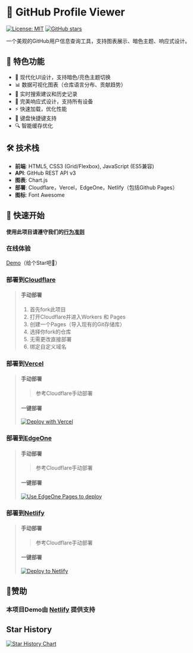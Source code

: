 # 🌟 GitHub Profile Viewer

[![License: MIT](https://img.shields.io/badge/License-MIT-yellow.svg)](https://opensource.org/licenses/MIT)
[![GitHub stars](https://img.shields.io/github/stars/YunZe-Official/Github-Profile-Viewer)](https://github.com/YunZe-Official/Github-Profile-Viewer/stargazers)

一个美观的GitHub用户信息查询工具，支持图表展示、暗色主题、响应式设计。

## 🎨 特色功能

- 🌈 现代化UI设计，支持暗色/亮色主题切换
- 📊 数据可视化图表（仓库语言分布、贡献趋势）
- 🚀 实时搜索建议和历史记录
- 📱 完美响应式设计，支持所有设备
- ⚡️ 快速加载，优化性能
- 🎯 键盘快捷键支持
- 🔍 智能缓存优化

## 🛠️ 技术栈

- **前端**: HTML5, CSS3 (Grid/Flexbox), JavaScript (ES5兼容)
- **API**: GitHub REST API v3
- **图表**: Chart.js
- **部署**: Cloudflare，Vercel，EdgeOne，Netlify（包括Github Pages）
- **图标**: Font Awesome

## 🚀 快速开始
#### 使用此项目请遵守我们的[行为准则](CODE_OF_CONDUCT.md)

### 在线体验
[Demo](https://demo-github-profile-viewer.netlify.app)（给个Star吧🥺）

### 部署到[Cloudflare](https://cloudflare.com)
>#### 手动部署
> 1. 首先fork此项目
> 2. 打开Cloudflare并进入Workers 和 Pages
> 3. 创建一个Pages（导入现有的Git存储库）
> 4. 选择你fork的仓库
> 5. 无需更改直接部署
> 6. 绑定自定义域名

### 部署到[Vercel](https://vercel.com)
>#### 手动部署
>> 参考Cloudflare手动部署
>#### 一键部署
>[![Deploy with Vercel](https://vercel.com/button)](https://vercel.com/new/iamhutao-projects/clone?repository-url=https://github.com/YunZe-Official/Github-Profile-Viewer)

### 部署到[EdgeOne](https://edgeone.ai)
>#### 手动部署
>> 参考Cloudflare手动部署
>#### 一键部署
>[![Use EdgeOne Pages to deploy](https://cdnstatic.tencentcs.com/edgeone/pages/deploy.svg)](https://edgeone.ai/pages/new?repository-url=https://github.com/YunZe-Official/Github-Profile-Viewer)  

### 部署到[Netlify](https://netlify.com)
>#### 手动部署
>> 参考Cloudflare手动部署
>#### 一键部署
>[![Deploy to Netlify](https://www.netlify.com/img/deploy/button.svg)](https://app.netlify.com/start/deploy?repository=https://github.com/YunZe-Official/Github-Profile-Viewer)

## 🤗赞助
### 本项目Demo由 [Netlify](https://netlify.com) 提供支持

## Star History

[![Star History Chart](https://api.star-history.com/svg?repos=YunZe-Official/Github-Profile-Viewer&type=Date)](https://www.star-history.com/#YunZe-Official/Github-Profile-Viewer&Date)

